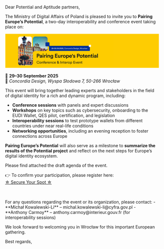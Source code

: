 <!-- var(subject)="Invitation | Pairing Europe’s Potential – Interoperability Event - 29–30 September 2025, Wrocław" -->
<!-- var(summary)="[Potential] Interoperability Event - 29–30 September 2025, Wrocław" -->
<!-- var(role)="Coordinator" -->
Dear Potential and Aptitude partners,  

The Ministry of Digital Affairs of Poland is pleased to invite you to **Pairing Europe’s Potential**, a two-day interoperability and conference event taking place on:  

![Pairing Europe’s Potential – Interoperability Event - 29–30 September 2025, Wrocław <!-- inline=True-->](./2025-09-29-event.png "Save the date card !")

📅 **29–30 September 2025**  
📍 *Concordia Design, Wyspa Słodowa 7, 50-266 Wrocław*  

This event will bring together leading experts and stakeholders in the field of digital identity for a rich and dynamic program, including:  

- **Conference sessions** with panels and expert discussions  
- **Workshops** on key topics such as cybersecurity, onboarding to the EUDI Wallet, QES pilot, certification, and legislation  
- **Interoperability sessions** to test prototype wallets from different countries under near real-life conditions  
- **Networking opportunities**, including an evening reception to foster connections across Europe  

**Pairing Europe’s Potential** will also serve as a milestone to **summarize the results of the Potential project** and reflect on the next steps for Europe’s digital identity ecosystem.  

Please find attached the draft agenda of the event.  


👉 To confirm your participation, please register here:  
[<!-- link-model=button --><!-- color=#313178 --> ☆ Secure Your Spot ☆ ](https://www.webankieta.pl/ankieta/1557711/pairing-europes-Potential-conference-interop-event.html?lang=en)

<br/>
<br/>
For any questions regarding the event or its organization, please contact:  
- **Michał Kowalewski-Li** – michal.kowalewski-li@cyfra.gov.pl  
- **Anthony Carmoy** – anthony.carmoy@interieur.gouv.fr (for interoperability sessions)  

We look forward to welcoming you in Wrocław for this important European gathering.  

Best regards,
